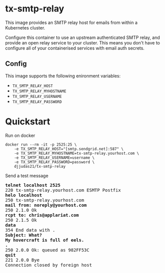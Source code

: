 # tx-smtp-relay

This image provides an SMTP relay host for emails from within a Kubernetes cluster.

Configure this container to use an upstream authenticated SMTP relay, and provide an open relay service to your cluster.
This means you don't have to configure all of your containerised services with email auth secrets.
 
## Config

This image supports the following enironment variables:

* `TX_SMTP_RELAY_HOST`
* `TX_SMTP_RELAY_MYHOSTNAME`
* `TX_SMTP_RELAY_USERNAME`
* `TX_SMTP_RELAY_PASSWORD`

# Quickstart
Run on docker
```
docker run --rm -it -p 2525:25 \
	-e TX_SMTP_RELAY_HOST="[smtp.sendgrid.net]:587" \
	-e TX_SMTP_RELAY_MYHOSTNAME=tx-smtp-relay.yourhost.com \
	-e TX_SMTP_RELAY_USERNAME=username \
	-e TX_SMTP_RELAY_PASSWORD=password \
	djjudas21/tx-smtp-relay

```
Send a test message
<pre>
<b>telnet localhost 2525</b>
220 tx-smtp-relay.yourhost.com ESMTP Postfix
<b>helo localhost</b>
250 tx-smtp-relay.yourhost.com
<b>mail from: noreply@yourhost.com</b>
250 2.1.0 Ok
<b>rcpt to: chris@applariat.com</b>
250 2.1.5 Ok
<b>data</b>
354 End data with <CR><LF>.<CR><LF>
<b>Subject: What?</b>
<b>My hovercraft is full of eels.</b>
<b>.</b>
250 2.0.0 Ok: queued as 982FF53C
<b>quit</b>
221 2.0.0 Bye
Connection closed by foreign host
</pre>
